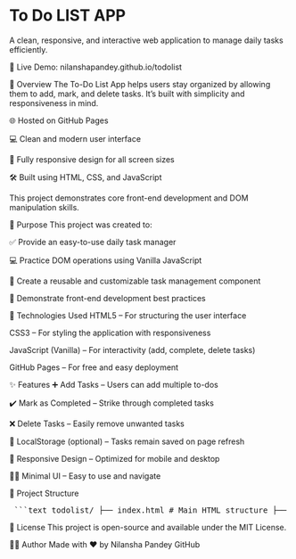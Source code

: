 # To Do LIST APP
A clean, responsive, and interactive web application to manage daily tasks efficiently.

🔗 Live Demo: nilanshapandey.github.io/todolist

📄 Overview
The To-Do List App helps users stay organized by allowing them to add, mark, and delete tasks. It’s built with simplicity and responsiveness in mind.

🌐 Hosted on GitHub Pages

💻 Clean and modern user interface

📱 Fully responsive design for all screen sizes

🛠 Built using HTML, CSS, and JavaScript

This project demonstrates core front-end development and DOM manipulation skills.

🎯 Purpose
This project was created to:

✅ Provide an easy-to-use daily task manager

💻 Practice DOM operations using Vanilla JavaScript

🔁 Create a reusable and customizable task management component

📂 Demonstrate front-end development best practices

🧰 Technologies Used
HTML5 – For structuring the user interface

CSS3 – For styling the application with responsiveness

JavaScript (Vanilla) – For interactivity (add, complete, delete tasks)

GitHub Pages – For free and easy deployment

✨ Features
➕ Add Tasks – Users can add multiple to-dos

✔️ Mark as Completed – Strike through completed tasks

❌ Delete Tasks – Easily remove unwanted tasks

💾 LocalStorage (optional) – Tasks remain saved on page refresh

📱 Responsive Design – Optimized for mobile and desktop

🧑‍💻 Minimal UI – Easy to use and navigate

📂 Project Structure
<pre> ```text todolist/ ├── index.html # Main HTML structure ├── style.css # Styling for layout and responsiveness └── script.js # JavaScript for task functionality ``` </pre>
📜 License
This project is open-source and available under the MIT License.

🙋‍♀️ Author
Made with ❤ by Nilansha Pandey
GitHub
